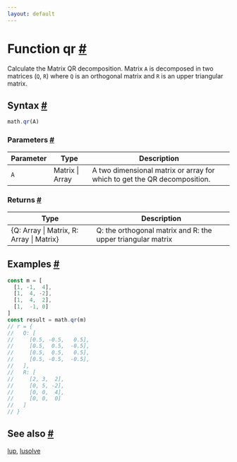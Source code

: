 ```yaml
---
layout: default
---
```


<!-- Note: This file is automatically generated from source code comments. Changes made in this file will be overridden. -->

<h1 id="function-qr">Function qr <a href="#function-qr" title="Permalink">#</a></h1>

Calculate the Matrix QR decomposition. Matrix `A` is decomposed in
two matrices (`Q`, `R`) where `Q` is an
orthogonal matrix and `R` is an upper triangular matrix.


<h2 id="syntax">Syntax <a href="#syntax" title="Permalink">#</a></h2>

```js
math.qr(A)
```

<h3 id="parameters">Parameters <a href="#parameters" title="Permalink">#</a></h3>

Parameter | Type | Description
--------- | ---- | -----------
`A` | Matrix &#124; Array | A two dimensional matrix or array for which to get the QR decomposition.

<h3 id="returns">Returns <a href="#returns" title="Permalink">#</a></h3>

Type | Description
---- | -----------
{Q: Array &#124; Matrix, R: Array &#124; Matrix} | Q: the orthogonal matrix and R: the upper triangular matrix


<h2 id="examples">Examples <a href="#examples" title="Permalink">#</a></h2>

```js
const m = [
  [1, -1,  4],
  [1,  4, -2],
  [1,  4,  2],
  [1,  -1, 0]
]
const result = math.qr(m)
// r = {
//   Q: [
//     [0.5, -0.5,   0.5],
//     [0.5,  0.5,  -0.5],
//     [0.5,  0.5,   0.5],
//     [0.5, -0.5,  -0.5],
//   ],
//   R: [
//     [2, 3,  2],
//     [0, 5, -2],
//     [0, 0,  4],
//     [0, 0,  0]
//   ]
// }
```


<h2 id="see-also">See also <a href="#see-also" title="Permalink">#</a></h2>

[lup](lup.html),
[lusolve](lusolve.html)
